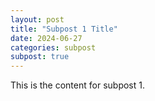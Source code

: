 ```yaml
---
layout: post
title: "Subpost 1 Title"
date: 2024-06-27
categories: subpost
subpost: true
---
```

This is the content for subpost 1.